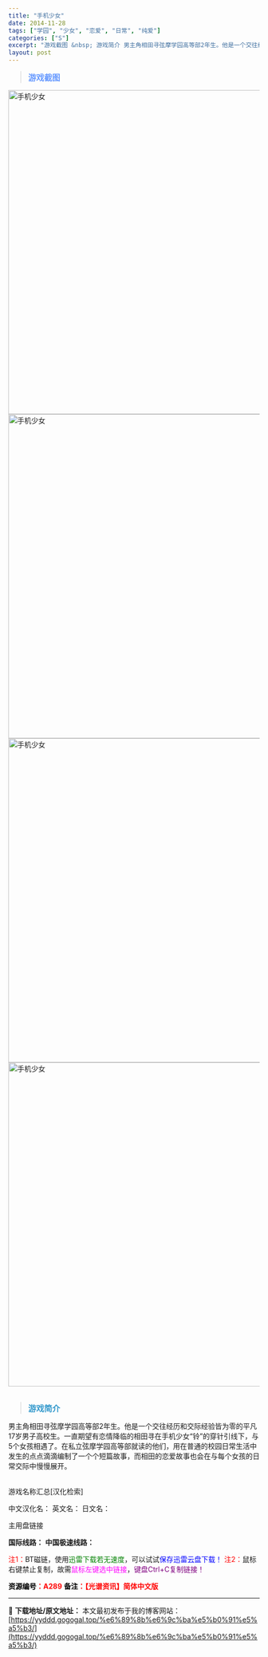 ```yaml
---
title: "手机少女"
date: 2014-11-28
tags: ["学园", "少女", "恋爱", "日常", "纯爱"]
categories: ["S"]
excerpt: "游戏截图 &nbsp; 游戏简介 男主角相田寻弦摩学园高等部2年生。他是一个交往经历和交际经验皆为零的平凡17岁男子高校生。一直期望有恋情降临的相田寻在手机少女“铃”的穿针引线下，与5个女孩相遇了。在私立弦摩学园高等部就读的他们，用在普通的校园日常生活中发生的点点滴滴编制了一个个短篇故事，而相田的恋&hellip;"
layout: post
---
```


<div>
<blockquote><b><span style="font-size: 12pt; color: #6699ff;">游戏截图</span></b></blockquote>
<div><img title="点击放大" src="https://yyddd.gogogal.top/wp-content/uploads/2025/04/20250430_6811fa6e4ed66.webp" alt="手机少女" width="650" /></div>
<div><img title="点击放大" src="https://yyddd.gogogal.top/wp-content/uploads/2025/04/20250430_6811fa6fc099f.webp" alt="手机少女" width="650" /></div>
<div><img title="点击放大" src="https://yyddd.gogogal.top/wp-content/uploads/2025/04/20250430_6811fa71117c4.webp" alt="手机少女" width="650" /></div>
<div><img title="点击放大" src="https://yyddd.gogogal.top/wp-content/uploads/2025/04/20250430_6811fa725ed8a.webp" alt="手机少女" width="650" /></div>
&nbsp;
<blockquote><b><span style="font-size: 12pt; color: #3399cc;">游戏简介</span></b></blockquote>
<div>男主角相田寻弦摩学园高等部2年生。他是一个交往经历和交际经验皆为零的平凡17岁男子高校生。一直期望有恋情降临的相田寻在手机少女“铃”的穿针引线下，与5个女孩相遇了。在私立弦摩学园高等部就读的他们，用在普通的校园日常生活中发生的点点滴滴编制了一个个短篇故事，而相田的恋爱故事也会在与每个女孩的日常交际中慢慢展开。</div>
&nbsp;

游戏名称汇总[汉化检索]

中文汉化名：
英文名：
日文名：
</div>
<div class="panel panel-primary">
<div class="panel-heading">主用盘链接</div>
<div class="panel-body">

<b>国际线路：</b>
<b>中国极速线路：</b>


<span style="color: #ff0000;">注1：</span>BT磁链，使用<span style="color: #008000;">迅雷下载若无速度</span>，可以试试<span style="color: #0000ff;">保存迅雷云盘下载！</span>
<span style="color: #ff0000;">注2：</span>鼠标右键禁止复制，故需<span style="color: #ff00ff;">鼠标左键选中链接</span>，<span style="color: #800080;">键盘Ctrl+C复制链接！</span>

</div>
<div class="panel-footer"><span style="color: #ff0000;"><b><span style="color: #000000;">资源编号</span>：A289</b></span>
<span style="color: #ff0000;"><b><span style="color: #000000;">备注</span>：【光谱资讯】简体中文版</b></span></div>
</div>

---
📖 **下载地址/原文地址：** 本文最初发布于我的博客网站：[https://yyddd.gogogal.top/%e6%89%8b%e6%9c%ba%e5%b0%91%e5%a5%b3/](https://yyddd.gogogal.top/%e6%89%8b%e6%9c%ba%e5%b0%91%e5%a5%b3/)
